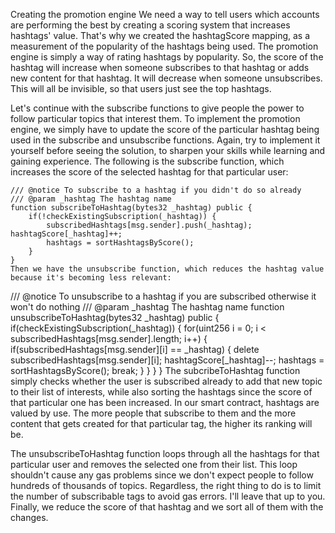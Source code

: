 Creating the promotion engine
We need a way to tell users which accounts are performing the best by creating a scoring system that increases hashtags' value. That's why we created the hashtagScore mapping, as a measurement of the popularity of the hashtags being used. The promotion engine is simply a way of rating hashtags by popularity. So, the score of the hashtag will increase when someone subscribes to that hashtag or adds new content for that hashtag. It will decrease when someone unsubscribes. This will all be invisible, so that users just see the top hashtags. 

Let's continue with the subscribe functions to give people the power to follow particular topics that interest them. To implement the promotion engine, we simply have to update the score of the particular hashtag being used in the subscribe and unsubscribe functions. Again, try to implement it yourself before seeing the solution, to sharpen your skills while learning and gaining experience. The following is the subscribe function, which increases the score of the selected hashtag for that particular user:

```
/// @notice To subscribe to a hashtag if you didn't do so already
/// @param _hashtag The hashtag name
function subscribeToHashtag(bytes32 _hashtag) public {
    if(!checkExistingSubscription(_hashtag)) {
        subscribedHashtags[msg.sender].push(_hashtag);
hashtagScore[_hashtag]++;
        hashtags = sortHashtagsByScore();
    }
}
Then we have the unsubscribe function, which reduces the hashtag value because it's becoming less relevant:

```
/// @notice To unsubscribe to a hashtag if you are subscribed otherwise it won't do nothing
/// @param _hashtag The hashtag name
function unsubscribeToHashtag(bytes32 _hashtag) public {
    if(checkExistingSubscription(_hashtag)) {
        for(uint256 i = 0; i < subscribedHashtags[msg.sender].length; i++) {
            if(subscribedHashtags[msg.sender][i] == _hashtag) {
                delete subscribedHashtags[msg.sender][i];
hashtagScore[_hashtag]--;
                hashtags = sortHashtagsByScore();
                break;
            }
        }
    }
}
The subcribeToHashtag function simply checks whether the user is subscribed already to add that new topic to their list of interests, while also sorting the hashtags since the score of that particular one has been increased. In our smart contract, hashtags are valued by use. The more people that subscribe to them and the more content that gets created for that particular tag, the higher its ranking will be.

The unsubscribeToHashtag function loops through all the hashtags for that particular user and removes the selected one from their list. This loop shouldn't cause any gas problems since we don't expect people to follow hundreds of thousands of topics. Regardless, the right thing to do is to limit the number of subscribable tags to avoid gas errors. I'll leave that up to you. Finally, we reduce the score of that hashtag and we sort all of them with the changes.